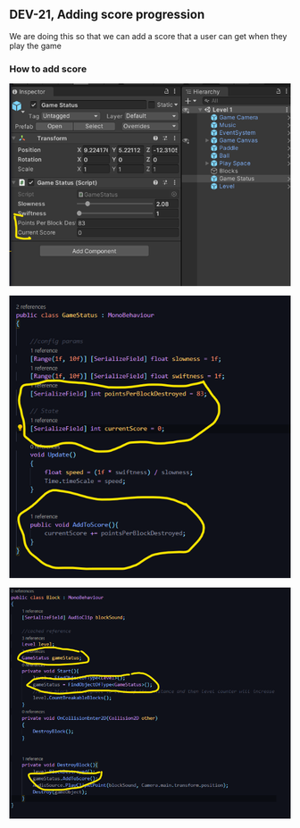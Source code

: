 ## DEV-21, Adding score progression

We are doing this so that we can add a score that a user can get when they play the game


### How to add score

![](../images/DEV-21-A.png)

![](../images/DEV-21-B.png)

![](../images/DEV-21-C.png)



